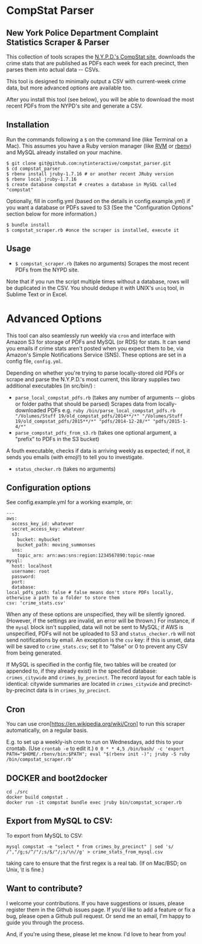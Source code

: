 CompStat Parser
================

New York Police Department Complaint Statistics Scraper & Parser
----------------------------------------------------------------

This collection of tools scrapes the [N.Y.P.D.'s CompStat site](http://www.nyc.gov/html/nypd/html/crime_prevention/crime_statistics.shtml), downloads the crime stats that are published as PDFs each week for each precinct, then parses them into actual data -- CSVs.

This tool is designed to minimally output a CSV with current-week crime data, but more advanced options are available too.

After you install this tool (see below), you will be able to download the most recent PDFs from the NYPD's site and generate a CSV.

Installation
--------------

Run the commands following a `$` on the command line (like Terminal on a Mac). This assumes you have a Ruby version manager (like [RVM](https://rvm.io/) or [rbenv](https://github.com/sstephenson/rbenv)) and MySQL already installed on your machine.

````
$ git clone git@github.com:nytinteractive/compstat_parser.git
$ cd compstat_parser
$ rbenv install jruby-1.7.16 # or another recent JRuby version
$ rbenv local jruby-1.7.16
$ create database compstat # creates a database in MySQL called "compstat"
````

Optionally, fill in config.yml (based on the details in config.example.yml) if you want a database or PDFs saved to S3 (See the "Configuration Options" section below for more information.)

````
$ bundle install
$ compstat_scraper.rb #once the scraper is installed, execute it
````

Usage
-----

- `$ compstat_scraper.rb` (takes no arguments) Scrapes the most recent PDFs from the NYPD site.

Note that if you run the script multiple times without a database, rows will be duplicated in the CSV. You should dedupe it with UNIX's `uniq` tool, in Sublime Text or in Excel.


Advanced Options
================
This tool can also seamlessly run weekly via `cron` and interface with Amazon S3 for storage of PDFs and MySQL (or RDS) for stats. It can send you emails if crime stats aren't posted when you expect them to be, via Amazon's Simple Notifications Service (SNS). These options are set in a config file, `config.yml`. 

Depending on whether you're trying to parse locally-stored old PDFs or scrape and parse the N.Y.P.D.'s most current, this library supplies two additional executables (in src/bin/) : 

- `parse_local_compstat_pdfs.rb` (takes any number of arguments -- globs or folder paths that should be parsed) Scrapes data from locally-downloaded PDFs e.g. `ruby /bin/parse_local_compstat_pdfs.rb  "/Volumes/Stuff 19/old_compstat_pdfs/2014**/*" "/Volumes/Stuff 19/old_compstat_pdfs/2015**/*" "pdfs/2014-12-28/*" "pdfs/2015-1-4/*"`
- `parse_compstat_pdfs_from_s3.rb` (takes one optional argument, a "prefix" to PDFs in the S3 bucket)

A fouth executable, checks if data is arriving weekly as expected; if not, it sends you emails (with emoji!) to tell you to investigate.

- `status_checker.rb` (takes no arguments)

Configuration options
---------------------

See config.example.yml for a working example, or:
````
---
aws:
  access_key_id: whatever
  secret_access_key: whatever
  s3:
    bucket: mybucket
    bucket_path: moving_summonses
  sns:
    topic_arn: arn:aws:sns:region:1234567890:topic-nmae
mysql:
  host: localhost
  username: root
  password:
  port: 
  database: 
local_pdfs_path: false # false means don't store PDFs locally, otherwise a path to a folder to store them
csv: 'crime_stats.csv' 
````

When any of these options are unspecified, they will be silently ignored. (However, if the settings are invalid, an error will be thrown.) For instance, if the `mysql` block isn't supplied, data will not be sent to MySQL; if AWS is unspecified, PDFs will not be uploaded to S3 and `status_checker.rb` will not send notifications by email. An exception is the `csv` key: if this is unset, data will be saved to `crime_stats.csv`; set it to "false" or 0 to prevent any CSV from being generated.

If MySQL is specified in the config file, two tables will be created (or appended to, if they already exist) in the specified database: `crimes_citywide` and `crimes_by_precinct`. The record layout for each table is identical: citywide summaries are located in `crimes_citywide` and precinct-by-precinct data is in `crimes_by_precinct`.



Cron
----

You can use cron[https://en.wikipedia.org/wiki/Cron] to run this scraper automatically, on a regular basis. 

E.g. to set up a weekly-ish cron to run on Wednesdays, add this to your crontab. (Use `crontab -e` to edit it.)
`0 0 * * 4,5 /bin/bash/ -c 'export PATH="$HOME/.rbenv/bin:$PATH"; eval "$(rbenv init -)"; jruby -S ruby /bin/compstat_scraper.rb'`

DOCKER and boot2docker
------------------------

````
cd ./src
docker build compstat .
docker run -it compstat bundle exec jruby bin/compstat_scraper.rb
````

Export from MySQL to CSV:
-------------------------
To export from MySQL to CSV: 
````
mysql compstat -e "select * from crimes_by_precinct" | sed 's/	/","/g;s/^/"/;s/$/"/;s/\n//g' > crime_stats_from_mysql.csv
````
taking care to ensure that the first regex is a real tab. (If on Mac/BSD; on Unix, \t is fine.)


Want to contribute?
-------------------

I welcome your contributions. If you have suggestions or issues, please register them in the Github issues page. If you'd like to add a feature or fix a bug, please open a Github pull request. Or send me an email, I'm happy to guide you through the process.

And, if you're using these, please let me know. I'd love to hear from you!
